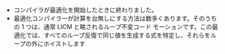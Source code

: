- コンパイラが最適化を開始したときに終わりました。
- 最適化コンパイラーが計算を台無しにする方法は数多くあります。そのうちの 1 つは、通常 LICM と略されるループ不変コード モーションです。この最適化では、すべてのループ反復で同じ値を生成する式を特定し、それらをループの外にホイストします
